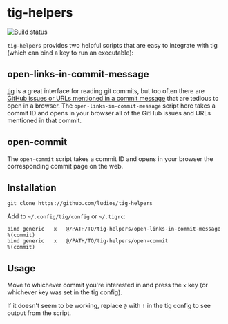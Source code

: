 # tig-helpers

[![Build status][travis-image]][travis-url]

`tig-helpers` provides two helpful scripts that are easy to integrate with tig (which can bind
a key to run an executable):

## open-links-in-commit-message

[tig](https://github.com/jonas/tig) is a great interface for reading git commits, but too often
there are [GitHub issues or URLs mentioned in a commit message](http://i.imgur.com/69V9KwQ.png)
that are tedious to open in a browser.  The `open-links-in-commit-message` script here takes a
commit ID and opens in your browser all of the GitHub issues and URLs mentioned in that commit.

## open-commit

The `open-commit` script takes a commit ID and opens in your browser the corresponding commit
page on the web.


## Installation

```
git clone https://github.com/ludios/tig-helpers
```

Add to `~/.config/tig/config` or `~/.tigrc`:

```
bind generic   x   @/PATH/TO/tig-helpers/open-links-in-commit-message %(commit)
bind generic   x   @/PATH/TO/tig-helpers/open-commit                  %(commit)
```


## Usage

Move to whichever commit you're interested in and press the `x` key (or whichever key was set in the tig config).

If it doesn't seem to be working, replace `@` with `!` in the tig config to see output from the script.


[travis-image]: https://img.shields.io/travis/ludios/tig-helpers.svg
[travis-url]: https://travis-ci.org/ludios/tig-helpers
